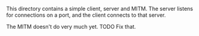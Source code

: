 This directory contains a simple client, server and MITM. The server listens for connections on a port, and the client connects to that server. 

The MITM doesn't do very much yet. TODO Fix that.